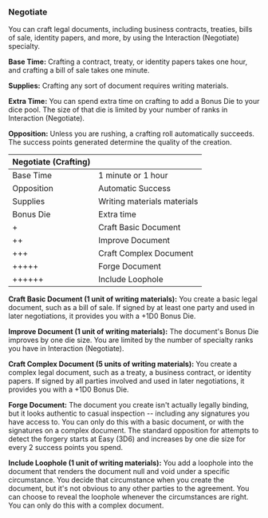 ### Negotiate

You can craft legal documents, including business contracts, treaties,
bills of sale, identity papers, and more, by using the Interaction
(Negotiate) specialty.

**Base Time:** Crafting a contract, treaty, or identity papers takes one hour, and crafting a bill of sale takes one minute.

**Supplies:** Crafting any sort of document requires writing materials.

**Extra Time:** You can spend extra time on crafting to add a Bonus Die
to your dice pool. The size of that die is limited by your number of
ranks in Interaction (Negotiate).

**Opposition:** Unless you are rushing, a crafting roll automatically
succeeds. The success points generated determine the quality of the
creation.

| Negotiate (Crafting) |                              |
| -------------------- | ---------------------------- |
| Base Time            |  1 minute or 1 hour          |
| Opposition           |  Automatic Success           |
| Supplies             |  Writing materials materials |
| Bonus Die            |  Extra time                  |
| +                    |  Craft Basic Document        |
| ++                   |  Improve Document            |
| +++                  |  Craft Complex Document      |
| +++++                |  Forge Document              |
| ++++++               |  Include Loophole            |

**Craft Basic Document (1 unit of writing materials):** You create a
basic legal document, such as a bill of sale. If signed by at least one
party and used in later negotiations, it provides you with a +1D0 Bonus
Die.

**Improve Document (1 unit of writing materials):** The document's Bonus
Die improves by one die size. You are limited by the number of specialty
ranks you have in Interaction (Negotiate).

**Craft Complex Document (5 units of writing materials):** You create a
complex legal document, such as a treaty, a business contract, or
identity papers. If signed by all parties involved and used in later
negotiations, it provides you with a +1D0 Bonus Die.

**Forge Document:** The document you create isn't actually legally
binding, but it looks authentic to casual inspection -- including any
signatures you have access to. You can only do this with a basic
document, or with the signatures on a complex document. The standard
opposition for attempts to detect the forgery starts at Easy (3D6) and
increases by one die size for every 2 success points you spend.

**Include Loophole (1 unit of writing materials):** You add a loophole
into the document that renders the document null and void under a
specific circumstance. You decide that circumstance when you create the
document, but it's not obvious to any other parties to the agreement.
You can choose to reveal the loophole whenever the circumstances are
right. You can only do this with a complex document.

